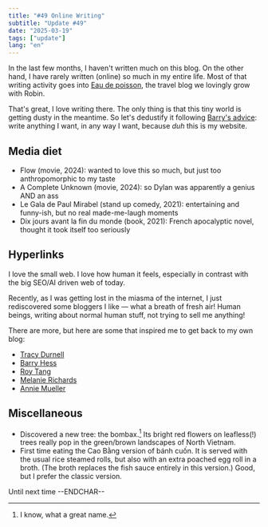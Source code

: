 ```yaml
---
title: "#49 Online Writing"
subtitle: "Update #49"
date: "2025-03-19"
tags: ["update"]
lang: "en"
---
```


In the last few months, I haven't written much on this blog. On the other hand, I have rarely written (online) so much in my entire life. Most of that writing activity goes into [Eau de poisson](https://eaudepoisson.com/), the travel blog we lovingly grow with Robin. 

That's great, I love writing there. The only thing is that this tiny world is getting dusty in the meantime. So let's dedustify it following [Barry's advice](https://bjhess.com/posts/you-re-a-blogger-not-an-essayist): write anything I want, in any way I want, because _duh_ this is my website.

## Media diet

- Flow (movie, 2024): wanted to love this so much, but just too anthropomorphic to my taste
- A Complete Unknown (movie, 2024): so Dylan was apparently a genius AND an ass
- Le Gala de Paul Mirabel (stand up comedy, 2021): entertaining and funny-ish, but no real made-me-laugh moments
- Dix jours avant la fin du monde (book, 2021): French apocalyptic novel, thought it took itself too seriously

## Hyperlinks

I love the small web. I love how human it feels, especially in contrast with the big SEO/AI driven web of today. 

Recently, as I was getting lost in the miasma of the internet, I just rediscovered some bloggers I like — what a breath of fresh air! Human beings, writing about normal human stuff, not trying to sell me anything!

There are more, but here are some that inspired me to get back to my own blog:

- [Tracy Durnell](https://tracydurnell.com/)
- [Barry Hess](https://bjhess.com/)
- [Roy Tang](https://roytang.net/)
- [Melanie Richards](https://melanie-richards.com/)
- [Annie Mueller](https://anniemueller.com/)

## Miscellaneous 

- Discovered a new tree: the bombax.[^1] Its bright red flowers on leafless(!) trees really pop in the green/brown landscapes of North Vietnam.
- First time eating the Cao Bằng version of bánh cuốn. It is served with the usual rice steamed rolls, but also with an extra poached egg roll in a broth. (The broth replaces the fish sauce entirely in this version.) Good, but I prefer the classic version. 

Until next time --ENDCHAR--

[^1]: I know, what a great name.
